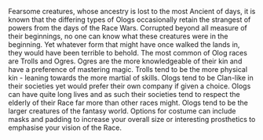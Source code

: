 Fearsome creatures, whose ancestry is lost to the most Ancient of days, it is known that the differing types of Ologs occasionally retain the strangest of powers from the days of the Race Wars. Corrupted beyond all measure of their beginnings, no one can know what these creatures were in the beginning. Yet whatever form that might have once walked the lands in, they would have been terrible to behold. The most common of Olog races are Trolls and Ogres. Ogres are the more knowledgeable of their kin and have a preference of mastering magic. Trolls tend to be the more physical kin - leaning towards the more martial of skills. Ologs tend to be Clan-like in their societies yet would prefer their own company if given a choice. Ologs can have quite long lives and as such their societies tend to respect the elderly of their Race far more than other races might. Ologs tend to be the larger creatures of the fantasy world. Options for costume can include masks and padding to increase your overall size or interesting prosthetics to emphasise your vision of the Race.